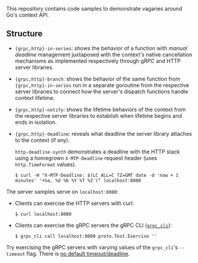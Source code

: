 This repository contains code samples to demonstrate vagaries around Go's
context API.

## Structure

* `{grpc,http}-in-series`: shows the behavior of a function with *manual
  deadline* management juxtaposed with the context's native cancellation
  mechanisms as implemented respectively through gRPC and HTTP server libraries.

* `{grpc,http}-branch`: shows the behavior of the same function from
  `{grpc,http}-in-series` run in a separate goroutine from the respective server
  libraries to connect how the server's dispatch functions handle context
  lifetime.

* `{grpc,http}-notify`: shows the lifetime behaviors of the context from the
  respective server libraries to establish when lifetime begins and ends in
  isolation.

* `{grpc,http}-deadline`: reveals what deadline the server library attaches to
  the context (if any).

  `http-deadline-synth` demonstrates a deadline with the HTTP stack using
  a homegrown `X-MTP-Deadline` request header (uses `http.TimeFormat` values).

  ```
  $ curl -H "X-MTP-Deadline: $(LC_ALL=C TZ=GMT date -d 'now + 1 minutes' '+%a, %d %b %Y %T %Z')" localhost:8080
  ```

The server samples serve on `localhost:8080`:

* Clients can exercise the HTTP servers with curl:

  ```
  $ curl localhost:8080
  ```

* Clients can exercise the gRPC servers the gRPC CLI ([`grpc_cli`]):

  ```
  $ grpc_cli call localhost:8080 proto.Test.Exercise ''
  ```

Try exercising the gRPC servers with varying values of the `grpc_cli`'s
`--timeout` flag.  There is [no default timeout/deadline].

[`grpc_cli`]: https://github.com/grpc/grpc/blob/master/doc/command_line_tool.md
[no default timeout/deadline]: https://grpc.io/docs/guides/deadlines/#deadlines-on-the-client